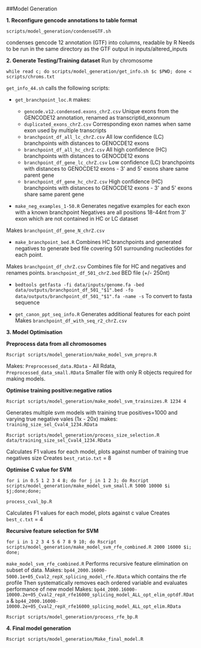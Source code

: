 ##Model Generation

**1. Reconfigure gencode annotations to table format**

```
scripts/model_generation/condenseGTF.sh
```
condenses gencode 12 annotation (GTF) into columns, readable by R
Needs to be run in the same directory as the GTF
output in inputs/altered_inputs

**2. Generate Testing/Training dataset**
Run by chromosome
```
while read c; do scripts/model_generation/get_info.sh $c $PWD; done < scripts/chroms.txt
```

`get_info_44.sh` calls the following scripts:

* `get_branchpoint_loc.R` makes: 
  * `gencode.v12.condensed.exons_chrZ.csv` Unique exons from the GENCODE12 annotation, renamed as transcriptid_exonnum
  * `duplicated_exons_chrZ.csv` Corresponding exon names when same exon used by multiple transcripts
  * `branchpoint_df_all_lc_chrZ.csv` All low confidence (LC) branchpoints with distances to GENOCDE12 exons
  * `branchpoint_df_all_hc_chrZ.csv` All high confidence (HC) branchpoints with distances to GENOCDE12 exons
  * `branchpoint_df_gene_lc_chrZ.csv` Low confidence (LC) branchpoints with distances to GENOCDE12 exons - 3' and 5' exons share same parent gene 
  * `branchpoint_df_gene_hc_chrZ.csv` High confidence (HC) branchpoints with distances to GENOCDE12 exons - 3' and 5' exons share same parent gene 

* `make_neg_examples_1-50.R` Generates negative examples for each exon with a known branchpoint
	Negatives are all positions 18-44nt from 3' exon which are not contained in HC or LC dataset

Makes `branchpoint_df_gene_N_chrZ.csv`

* `make_branchpoint_bed.R` Combines HC branchpoints and generated negatives to generate bed file covering 501 surrounding nucleotides for each point.

Makes `branchpoint_df_chrZ.csv` Combines file for HC and negatives and renames points.
	`branchpoint_df_501_chrZ.bed` BED file (+/- 250nt)

* `bedtools getfasta -fi data/inputs/genome.fa -bed data/outputs/branchpoint_df_501_"$1".bed -fo data/outputs/branchpoint_df_501_"$1".fa -name -s` To convert to fasta sequence

* `get_canon_ppt_seq_info.R` Generates additional features for each point
	Makes `branchpoint_df_with_seq_r2_chrZ.csv` 

**3. Model Optimisation**

**Preprocess data from all chromosomes**
```
Rscript scripts/model_generation/make_model_svm_prepro.R
```
Makes: `Preprocessed_data.RData` - All Rdata, `Preprocessed_data_small.RData` Smaller file with only R objects required for making models.

**Optimise training positive:negative ratios**
```
Rscript scripts/model_generation/make_model_svm_trainsizes.R 1234 4
```
Generates multiple svm models with training true positives=1000 and varying true negative vales (1x - 20x)
makes: `training_size_sel_Cval4_1234.RData`
```
Rscript scripts/model_generation/process_size_selection.R data/training_size_sel_Cval4_1234.RData 
```
Calculates F1 values for each model, plots against number of training true negatives size
Creates `best_ratio.txt` = 8

**Optimise C value for SVM**
```
for i in 0.5 1 2 3 4 8; do for j in 1 2 3; do Rscript scripts/model_generation/make_model_svm_small.R 5000 10000 $i $j;done;done;
```
```
process_cval_bp.R
```
Calculates F1 values for each model, plots against c value
Creates `best_c.txt` = 4

**Recursive feature selection for SVM**

```
for i in 1 2 3 4 5 6 7 8 9 10; do Rscript scripts/model_generation/make_model_svm_rfe_combined.R 2000 16000 $i; done;
```

`make_model_svm_rfe_combined.R`
Performs recursive feature elimination on subset of data.
Makes: `bp44_2000.16000-5000.1e+05_Cval2_repX_splicing_model_rfe.RData` which contains the rfe profile
Then systematically removes each ordered variable and evaluates performance of new model
Makes: `bp44_2000.16000-10000.2e+05_Cval2_repX_rfe16000_splicing_model_ALL_opt_elim_optdf.RData` &
`bp44_2000.16000-10000.2e+05_Cval2_repX_rfe16000_splicing_model_ALL_opt_elim.RData`

```
Rscript scripts/model_generation/process_rfe_bp.R
```
**4. Final model generation**
```
Rscript scripts/model_generation/Make_final_model.R
```

